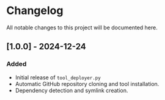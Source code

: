 # Changelog

All notable changes to this project will be documented here.

## [1.0.0] - 2024-12-24
### Added
- Initial release of `tool_deployer.py`
- Automatic GitHub repository cloning and tool installation.
- Dependency detection and symlink creation.